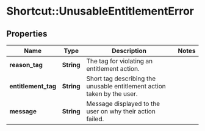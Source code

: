 # Shortcut::UnusableEntitlementError

## Properties
Name | Type | Description | Notes
------------ | ------------- | ------------- | -------------
**reason_tag** | **String** | The tag for violating an entitlement action. | 
**entitlement_tag** | **String** | Short tag describing the unusable entitlement action taken by the user. | 
**message** | **String** | Message displayed to the user on why their action failed. | 

